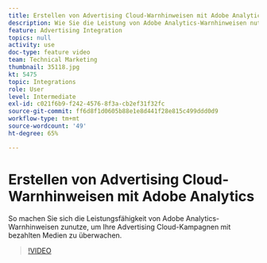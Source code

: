 ```yaml
---
title: Erstellen von Advertising Cloud-Warnhinweisen mit Adobe Analytics
description: Wie Sie die Leistung von Adobe Analytics-Warnhinweisen nutzen, um Ihre Werbe-Paid-Media-Kampagnen zu überwachen.
feature: Advertising Integration
topics: null
activity: use
doc-type: feature video
team: Technical Marketing
thumbnail: 35118.jpg
kt: 5475
topic: Integrations
role: User
level: Intermediate
exl-id: c021f6b9-f242-4576-8f3a-cb2ef31f32fc
source-git-commit: ff6d8f1d0605b88e1e8d441f28e815c499ddd0d9
workflow-type: tm+mt
source-wordcount: '49'
ht-degree: 65%

---
```


# Erstellen von Advertising Cloud-Warnhinweisen mit Adobe Analytics

So machen Sie sich die Leistungsfähigkeit von Adobe Analytics-Warnhinweisen zunutze, um Ihre Advertising Cloud-Kampagnen mit bezahlten Medien zu überwachen.

>[!VIDEO](https://video.tv.adobe.com/v/35118/?quality=12&learn=on)
